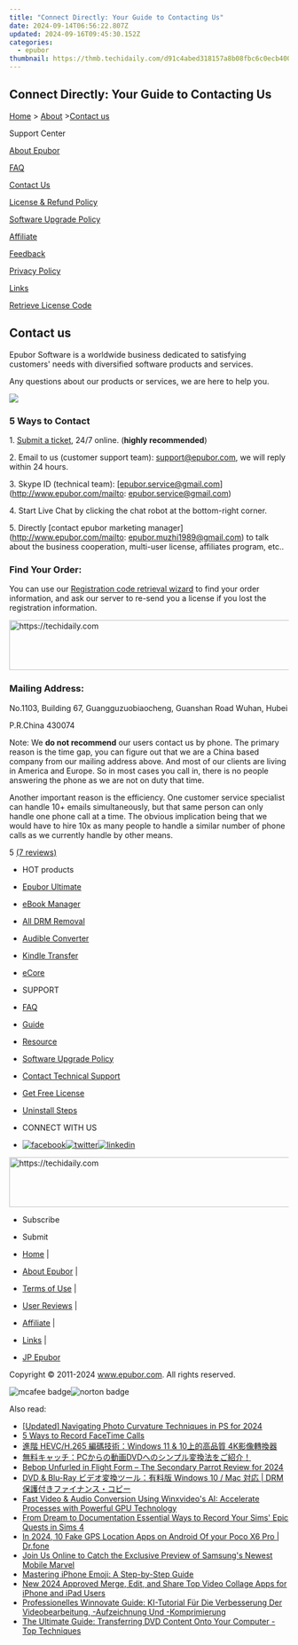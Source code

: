 ```yaml
---
title: "Connect Directly: Your Guide to Contacting Us"
date: 2024-09-14T06:56:22.807Z
updated: 2024-09-16T09:45:30.152Z
categories:
  - epubor
thumbnail: https://thmb.techidaily.com/d91c4abed318157a8b08fbc6c0ecb400619fc39e3e859b7ef1ec6d0563fa86aa.jpg
---
```


## Connect Directly: Your Guide to Contacting Us

[Home](https://tools.techidaily.com/epubor/products/) \> [About](https://tools.techidaily.com/epubor/products/) \>[Contact us](https://tools.techidaily.com/epubor/products/)

Support Center

[About Epubor](https://tools.techidaily.com/epubor/products/)

[FAQ](https://tools.techidaily.com/epubor/products/)

[Contact Us](https://tools.techidaily.com/epubor/products/)

[License & Refund Policy](https://tools.techidaily.com/epubor/products/)

[Software Upgrade Policy](https://tools.techidaily.com/epubor/products/)

[Affiliate](https://tools.techidaily.com/epubor/products/)

[Feedback](https://tools.techidaily.com/epubor/products/)

[Privacy Policy](https://tools.techidaily.com/epubor/products/)

[Links](https://tools.techidaily.com/epubor/products/)

[Retrieve License Code](https://tools.techidaily.com/epubor/products/)

## Contact us

Epubor Software is a worldwide business dedicated to satisfying customers' needs with diversified software products and services.  
  
Any questions about our products or services, we are here to help you.  
  
![](http://www.epubor.com/images/contact-us.gif)

### 5 Ways to Contact

1\. [Submit a ticket](https://share.hsforms.com/1XMDdDw%5FCReqsb5-qCwX6fgc1yk8), 24/7 online. (**highly recommended**)

2\. Email to us (customer support team): [support@epubor.com](http://www.epubor.com/mailto:support@epubor.com), we will reply within 24 hours.

3\. Skype ID (technical team): [epubor.service@gmail.com](http://www.epubor.com/mailto: epubor.service@gmail.com)

4\. Start Live Chat by clicking the chat robot at the bottom-right corner.

5\. Directly [contact epubor marketing manager](http://www.epubor.com/mailto: epubor.muzhi1989@gmail.com) to talk about the business cooperation, multi-user license, affiliates program, etc..

### Find Your Order:

You can use our [Registration code retrieval wizard](https://tools.techidaily.com/epubor/products/) to find your order information, and ask our server to re-send you a license if you lost the registration information.

<!-- affiliate ads begin -->
<a href="https://appsumo.8odi.net/c/5597632/2118325/7443" target="_top" id="2118325">
  <img src="//a.impactradius-go.com/display-ad/7443-2118325" border="0" alt="https://techidaily.com" width="728" height="90"/>
</a>
<img height="0" width="0" src="https://appsumo.8odi.net/i/5597632/2118325/7443" style="position:absolute;visibility:hidden;" border="0" />
<!-- affiliate ads end -->

### Mailing Address:

 No.1103, Building 67, Guangguzuobiaocheng, Guanshan Road Wuhan, Hubei

P.R.China 430074

Note: We **do not recommend** our users contact us by phone. The primary reason is the time gap, you can figure out that we are a China based company from our mailing address above. And most of our clients are living in America and Europe. So in most cases you call in, there is no people answering the phone as we are not on duty that time.

Another important reason is the efficiency. One customer service specialist can handle 10+ emails simultaneously, but that same person can only handle one phone call at a time. The obvious implication being that we would have to hire 10x as many people to handle a similar number of phone calls as we currently handle by other means.

5 [(7 reviews)](http://www.epubor.com/contact-us-sms.htm) 

* HOT products
* [Epubor Ultimate](https://tools.techidaily.com/epubor/ultimate/)
* [eBook Manager](https://tools.techidaily.com/epubor/ebook-manager/)
* [All DRM Removal](https://tools.techidaily.com/epubor/drm-removal-tools/)
* [Audible Converter](https://tools.techidaily.com/epubor/audible-converter/)
* [Kindle Transfer](https://tools.techidaily.com/epubor/transfer/)
* [eCore](https://tools.techidaily.com/epubor/ecore/)

* SUPPORT
* [FAQ](https://tools.techidaily.com/epubor/products/)
* [Guide](https://tools.techidaily.com/epubor/products/)
* [Resource](https://tools.techidaily.com/epubor/products/)
* [Software Upgrade Policy](https://tools.techidaily.com/epubor/products/)
* [Contact Technical Support](https://tools.techidaily.com/epubor/products/)
* [Get Free License](https://tools.techidaily.com/epubor/products/)
* [Uninstall Steps](https://tools.techidaily.com/epubor/products/)

* CONNECT WITH US
* [![facebook](http://www.epubor.com/images/fb.png)](https://www.facebook.com/eBookConverter)[![twitter](http://www.epubor.com/images/tw.png)](https://twitter.com/eBook%5FConverter)[![linkedin](http://www.epubor.com/images/Linkedin-Logo.png)](https://www.linkedin.com/company/epubor/)

<!-- affiliate ads begin -->
<a href="https://appsumo.8odi.net/c/5597632/2118305/7443" target="_top" id="2118305">
  <img src="//a.impactradius-go.com/display-ad/7443-2118305" border="0" alt="https://techidaily.com" width="728" height="90"/>
</a>
<img height="0" width="0" src="https://appsumo.8odi.net/i/5597632/2118305/7443" style="position:absolute;visibility:hidden;" border="0" />
<!-- affiliate ads end -->

* Subscribe
* Submit

* [Home](https://tools.techidaily.com/epubor/products/) |
* [About Epubor](https://tools.techidaily.com/epubor/products/) |
* [Terms of Use](https://tools.techidaily.com/epubor/products/) |
* [User Reviews](https://tools.techidaily.com/epubor/products/) |
* [Affiliate](https://tools.techidaily.com/epubor/products/) |
* [Links](https://tools.techidaily.com/epubor/products/) |
* [JP Epubor](https://jp.epubor.com)

Copyright © 2011-2024 www.epubor.com. All rights reserved.

![mcafee badge](http://www.epubor.com/images/mcafee-secure.png)![norton badge](http://www.epubor.com/images/norton-icon.png)

<ins class="adsbygoogle"
     style="display:block"
     data-ad-format="autorelaxed"
     data-ad-client="ca-pub-7571918770474297"
     data-ad-slot="1223367746"></ins>

<ins class="adsbygoogle"
     style="display:block"
     data-ad-client="ca-pub-7571918770474297"
     data-ad-slot="8358498916"
     data-ad-format="auto"
     data-full-width-responsive="true"></ins>

<span class="atpl-alsoreadstyle">Also read:</span>
<div><ul>
<li><a href="https://fox-boxes.techidaily.com/updated-navigating-photo-curvature-techniques-in-ps-for-2024/"><u>[Updated] Navigating Photo Curvature Techniques in PS for 2024</u></a></li>
<li><a href="https://desktop-recording.techidaily.com/5-ways-to-record-facetime-calls/"><u>5 Ways to Record FaceTime Calls</u></a></li>
<li><a href="https://some-guidance.techidaily.com/hevch265-windows-11-and-10-4k/"><u>進階 HEVC/H.265 編碼技術：Windows 11 & 10上的高品質 4K影像轉換器</u></a></li>
<li><a href="https://solve-lab.techidaily.com/1725286127764-pcdvd/"><u>無料キャッチ：PCからの動画DVDへのシンプル変換法をご紹介！</u></a></li>
<li><a href="https://extra-hints.techidaily.com/bebop-unfurled-in-flight-form-the-secondary-parrot-review-for-2024/"><u>Bebop Unfurled in Flight Form – The Secondary Parrot Review for 2024</u></a></li>
<li><a href="https://solve-lab.techidaily.com/dvd-and-blu-ray-windows-10-mac-drm/"><u>DVD & Blu-Ray ビデオ変換ツール：有料版 Windows 10 / Mac 対応 | DRM 保護付きファイナンス・コピー</u></a></li>
<li><a href="https://solve-lab.techidaily.com/fast-video-and-audio-conversion-using-winxvideos-ai-accelerate-processes-with-powerful-gpu-technology/"><u>Fast Video & Audio Conversion Using Winxvideo's AI: Accelerate Processes with Powerful GPU Technology</u></a></li>
<li><a href="https://visual-screen-recording.techidaily.com/from-dream-to-documentation-essential-ways-to-record-your-sims-epic-quests-in-sims-4/"><u>From Dream to Documentation Essential Ways to Record Your Sims' Epic Quests in Sims 4</u></a></li>
<li><a href="https://android-location.techidaily.com/in-2024-10-fake-gps-location-apps-on-android-of-your-poco-x6-pro-drfone-by-drfone-virtual/"><u>In 2024, 10 Fake GPS Location Apps on Android Of your Poco X6 Pro | Dr.fone</u></a></li>
<li><a href="https://technical-tips.techidaily.com/join-us-online-to-catch-the-exclusive-preview-of-samsungs-newest-mobile-marvel/"><u>Join Us Online to Catch the Exclusive Preview of Samsung's Newest Mobile Marvel</u></a></li>
<li><a href="https://tech-recovery.techidaily.com/mastering-iphone-emoji-a-step-by-step-guide/"><u>Mastering iPhone Emoji: A Step-by-Step Guide</u></a></li>
<li><a href="https://ai-video-tools.techidaily.com/new-2024-approved-merge-edit-and-share-top-video-collage-apps-for-iphone-and-ipad-users/"><u>New 2024 Approved Merge, Edit, and Share Top Video Collage Apps for iPhone and iPad Users</u></a></li>
<li><a href="https://solve-lab.techidaily.com/professionelles-winnovate-guide-ki-tutorial-fur-die-verbesserung-der-videobearbeitung-aufzeichnung-und-komprimierung/"><u>Professionelles Winnovate Guide: KI-Tutorial Für Die Verbesserung Der Videobearbeitung, -Aufzeichnung Und -Komprimierung</u></a></li>
<li><a href="https://solve-lab.techidaily.com/the-ultimate-guide-transferring-dvd-content-onto-your-computer-top-techniques/"><u>The Ultimate Guide: Transferring DVD Content Onto Your Computer - Top Techniques</u></a></li>
</ul></div>

